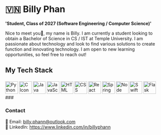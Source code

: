 
<h1 align="left">🇻🇳 Billy Phan</h1>

**'Student, Class of 2027 (Software Engineering / Computer Science)'**



<p align="left">Nice to meet you👋, my name is Billy. I am currently a student looking to obtain a Bachelor of Science in CS / IST at Temple University. I am passionate about technology and look to find various solutions to create function and innovating technology. I am open to new learning opportunities, so feel free to reach out!</p>



###

<h2 align="left">My Tech Stack</h2>

###

<div align="left">
   <img src="https://devicon-website.vercel.app/api/python/original.svg" width="40" height="40" alt="Python Icon" />
   <img src="https://devicon-website.vercel.app/api/c/original.svg" width="40" height="40" alt ="C Icon"></img>
   <img src="https://devicon-website.vercel.app/api/java/original.svg"  width="40" height="40" alt ="Java Icon"></img>
   <img src="https://devicon-website.vercel.app/api/javascript/original.svg" width="40" height="40" alt ="JavaScript Icon" ></img>
   <img src="https://devicon-website.vercel.app/api/html5/original.svg" width="40" height="40" alt ="HTML Icon" ></img>
   <img src="https://devicon-website.vercel.app/api/css3/original.svg" width="40" height="40" alt ="CSS Icon" ></img>
   <img src="https://devicon-website.vercel.app/api/react/original.svg" width="40" height="40" alt ="React Icon" ></img>
   <img src="https://devicon-website.vercel.app/api/spring/original.svg" width="40" height="40" alt ="Spring Icon" ></img>
    <img src="https://devicon-website.vercel.app/api/nodejs/original.svg" width="40" height="40" alt ="Node Icon" ></img>
     <img src="https://devicon-website.vercel.app/api/swift/original.svg" width="40" height="40" alt ="Swift Icon" ></img>
      <img src="https://devicon-website.vercel.app/api/flask/original.svg" width="40" height="40" alt ="Flask Icon" ></img>
###


<h3 align="left">Contact</h3>

<p align="left">
  📧 Email: <a href="mailto:billy.phann@outlook.com">billy.phann@outlook.com</a><br>
  🔗 LinkedIn: <a href="https://www.linkedin.com/in/billyphann" target="_blank">https://www.linkedin.com/in/billyphann</a>
</p>


   
   
   

 
</div>

###
